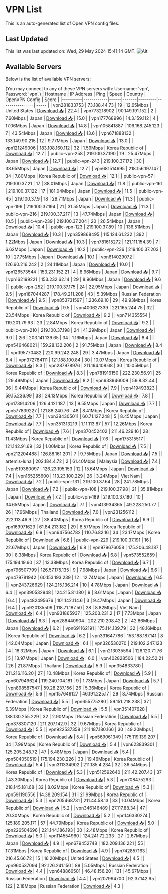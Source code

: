 # VPN List

This is an auto-generated list of Open VPN config files.

## Last Updated

This list was last updated on: Wed, 29 May 2024 15:41:14 GMT.
![Alt](https://repobeats.axiom.co/api/embed/186b98318ef1479477931607c1ad7d823f12451f.svg "Repobeats analytics image")

## Available Servers

Below is the list of available VPN servers:

(You may connect to any of these VPN servers with: Username: 'vpn', Password: 'vpn'.)
| Hostname | IP Address | Ping | Speed | Country | OpenVPN Config | Score |
|----------|------------|------|-------|---------|----------------| ----- |
| vpn281833753 | 73.188.44.73 | 19 | 12.65Mbps | United States | [Download 📥](./configs/server_0_US.ovpn) | 22.4 |
| vpn773218902 | 90.149.191.152 | 2 | 7.60Mbps | Japan | [Download 📥](./configs/server_1_JP.ovpn) | 15.0 |
| vpn177768996 | 14.3.159.112 | 4 | 17.06Mbps | Japan | [Download 📥](./configs/server_2_JP.ovpn) | 14.8 |
| vpn105841887 | 106.168.245.123 | 7 | 43.54Mbps | Japan | [Download 📥](./configs/server_3_JP.ovpn) | 13.6 |
| vpn671888132 | 133.149.90.215 | 12 | 9.77Mbps | Japan | [Download 📥](./configs/server_4_JP.ovpn) | 13.0 |
| vpn121249006 | 183.108.160.112 | 32 | 1.59Mbps | Korea Republic of | [Download 📥](./configs/server_5_KR.ovpn) | 12.7 |
| public-vpn-258 | 219.100.37.190 | 19 | 25.47Mbps | Japan | [Download 📥](./configs/server_6_JP.ovpn) | 12.7 |
| public-vpn-243 | 219.100.37.172 | 30 | 38.65Mbps | Japan | [Download 📥](./configs/server_7_JP.ovpn) | 12.7 |
| vpn681514695 | 218.156.197.147 | 34 | 7.80Mbps | Korea Republic of | [Download 📥](./configs/server_8_KR.ovpn) | 12.1 |
| public-vpn-57 | 219.100.37.21 | 17 | 38.01Mbps | Japan | [Download 📥](./configs/server_9_JP.ovpn) | 11.8 |
| public-vpn-161 | 219.100.37.122 | 17 | 181.04Mbps | Japan | [Download 📥](./configs/server_10_JP.ovpn) | 11.5 |
| public-vpn-45 | 219.100.37.9 | 18 | 29.71Mbps | Japan | [Download 📥](./configs/server_11_JP.ovpn) | 11.3 |
| public-vpn-196 | 219.100.37.194 | 21 | 31.55Mbps | Japan | [Download 📥](./configs/server_12_JP.ovpn) | 11.3 |
| public-vpn-216 | 219.100.37.217 | 13 | 47.74Mbps | Japan | [Download 📥](./configs/server_13_JP.ovpn) | 10.5 |
| public-vpn-239 | 219.100.37.204 | 20 | 26.54Mbps | Japan | [Download 📥](./configs/server_14_JP.ovpn) | 10.4 |
| public-vpn-123 | 219.100.37.89 | 10 | 136.51Mbps | Japan | [Download 📥](./configs/server_15_JP.ovpn) | 10.3 |
| vpn359868495 | 115.124.61.232 | 392 | 1.22Mbps | Japan | [Download 📥](./configs/server_16_JP.ovpn) | 10.3 |
| vpn781615272 | 121.111.154.39 | 7 | 6.62Mbps | Japan | [Download 📥](./configs/server_17_JP.ovpn) | 10.2 |
| public-vpn-236 | 219.100.37.203 | 10 | 27.75Mbps | Japan | [Download 📥](./configs/server_18_JP.ovpn) | 10.1 |
| vpn614029072 | 126.60.216.242 | 2 | 24.11Mbps | Japan | [Download 📥](./configs/server_19_JP.ovpn) | 10.0 |
| vpn126573544 | 153.231.152.21 | 4 | 8.96Mbps | Japan | [Download 📥](./configs/server_20_JP.ovpn) | 9.7 |
| vpn162199221 | 153.232.62.14 | 29 | 8.96Mbps | Japan | [Download 📥](./configs/server_21_JP.ovpn) | 9.6 |
| public-vpn-252 | 219.100.37.175 | 24 | 22.95Mbps | Japan | [Download 📥](./configs/server_22_JP.ovpn) | 9.5 |
| vpn187044287 | 178.49.211.208 | 43 | 5.39Mbps | Russian Federation | [Download 📥](./configs/server_23_RU.ovpn) | 9.5 |
| vpn853731597 | 1.236.69.10 | 29 | 49.93Mbps | Korea Republic of | [Download 📥](./configs/server_24_KR.ovpn) | 9.5 |
| vpn400627339 | 221.165.244.75 | 32 | 23.54Mbps | Korea Republic of | [Download 📥](./configs/server_25_KR.ovpn) | 9.2 |
| vpn714355554 | 119.201.79.93 | 23 | 2.84Mbps | Korea Republic of | [Download 📥](./configs/server_26_KR.ovpn) | 9.2 |
| public-vpn-210 | 219.100.37.198 | 24 | 41.29Mbps | Japan | [Download 📥](./configs/server_27_JP.ovpn) | 9.0 |
| 2i6 | 203.141.139.65 | 34 | 1.16Mbps | Japan | [Download 📥](./configs/server_28_JP.ovpn) | 8.4 |
| vpn546468021 | 159.28.132.206 | 2 | 91.75Mbps | Japan | [Download 📥](./configs/server_29_JP.ovpn) | 8.4 |
| vpn195770482 | 220.99.242.248 | 29 | 3.47Mbps | Japan | [Download 📥](./configs/server_30_JP.ovpn) | 8.4 |
| vpn372784111 | 121.188.100.84 | 30 | 10.07Mbps | Korea Republic of | [Download 📥](./configs/server_31_KR.ovpn) | 8.3 |
| vpn287978976 | 211.194.108.68 | 30 | 10.05Mbps | Korea Republic of | [Download 📥](./configs/server_32_KR.ovpn) | 8.3 |
| vpn781916150 | 222.230.56.91 | 25 | 29.49Mbps | Japan | [Download 📥](./configs/server_33_JP.ovpn) | 8.2 |
| vpn633946009 | 59.8.32.44 | 36 | 9.44Mbps | Korea Republic of | [Download 📥](./configs/server_34_KR.ovpn) | 7.9 |
| vpn419493823 | 59.15.236.99 | 38 | 24.13Mbps | Korea Republic of | [Download 📥](./configs/server_35_KR.ovpn) | 7.8 |
| vpn173914206 | 126.4.121.187 | 13 | 9.55Mbps | Japan | [Download 📥](./configs/server_36_JP.ovpn) | 7.7 |
| vpn577839227 | 121.88.240.76 | 48 | 8.41Mbps | Korea Republic of | [Download 📥](./configs/server_37_KR.ovpn) | 7.7 |
| vpn384305011 | 60.71.127.248 | 5 | 8.45Mbps | Japan | [Download 📥](./configs/server_38_JP.ovpn) | 7.7 |
| vpn351313219 | 1.11.113.87 | 57 | 12.26Mbps | Korea Republic of | [Download 📥](./configs/server_39_KR.ovpn) | 7.6 |
| vpn370452402 | 211.46.229.16 | 28 | 11.43Mbps | Korea Republic of | [Download 📥](./configs/server_40_KR.ovpn) | 7.6 |
| vpn175315517 | 121.142.91.69 | 32 | 1.00Mbps | Korea Republic of | [Download 📥](./configs/server_41_KR.ovpn) | 7.5 |
| vpn212204488 | 126.88.161.201 | 7 | 9.75Mbps | Japan | [Download 📥](./configs/server_42_JP.ovpn) | 7.5 |
| artemis-luna | 202.184.4.72 | 2 | 61.40Mbps | Malaysia | [Download 📥](./configs/server_43_MY.ovpn) | 7.4 |
| vpn519380097 | 126.23.195.153 | 12 | 15.64Mbps | Japan | [Download 📥](./configs/server_44_JP.ovpn) | 7.4 |
| vpn165255600 | 113.23.100.229 | 26 | 3.24Mbps | Viet Nam | [Download 📥](./configs/server_45_VN.ovpn) | 7.2 |
| public-vpn-131 | 219.100.37.64 | 28 | 241.78Mbps | Japan | [Download 📥](./configs/server_46_JP.ovpn) | 7.2 |
| public-vpn-108 | 219.100.37.98 | 21 | 35.81Mbps | Japan | [Download 📥](./configs/server_47_JP.ovpn) | 7.2 |
| public-vpn-189 | 219.100.37.180 | 10 | 34.65Mbps | Japan | [Download 📥](./configs/server_48_JP.ovpn) | 7.1 |
| vpn413934365 | 49.228.250.77 | 26 | 17.96Mbps | Thailand | [Download 📥](./configs/server_49_TH.ovpn) | 7.0 |
| vpn231256112 | 222.113.46.9 | 27 | 38.40Mbps | Korea Republic of | [Download 📥](./configs/server_50_KR.ovpn) | 6.9 |
| vpn169971623 | 61.84.213.182 | 29 | 8.57Mbps | Korea Republic of | [Download 📥](./configs/server_51_KR.ovpn) | 6.9 |
| vpn647564782 | 110.76.82.16 | 34 | 23.17Mbps | Korea Republic of | [Download 📥](./configs/server_52_KR.ovpn) | 6.8 |
| public-vpn-229 | 219.100.37.191 | 16 | 22.67Mbps | Japan | [Download 📥](./configs/server_53_JP.ovpn) | 6.8 |
| vpn979676058 | 175.206.48.187 | 30 | 8.38Mbps | Korea Republic of | [Download 📥](./configs/server_54_KR.ovpn) | 6.8 |
| vpn573552659 | 175.194.19.60 | 37 | 13.38Mbps | Korea Republic of | [Download 📥](./configs/server_55_KR.ovpn) | 6.7 |
| vpn796507799 | 126.57.175.135 | 9 | 7.98Mbps | Japan | [Download 📥](./configs/server_56_JP.ovpn) | 6.6 |
| vpn479781942 | 60.153.193.239 | 12 | 12.74Mbps | Japan | [Download 📥](./configs/server_57_JP.ovpn) | 6.5 |
| vpn243726629 | 124.215.136.214 | 10 | 4.78Mbps | Japan | [Download 📥](./configs/server_58_JP.ovpn) | 6.4 |
| vpn390532948 | 124.215.81.180 | 9 | 8.61Mbps | Japan | [Download 📥](./configs/server_59_JP.ovpn) | 6.4 |
| vpn482495676 | 101.142.114.6 | 3 | 9.47Mbps | Japan | [Download 📥](./configs/server_60_JP.ovpn) | 6.4 |
| vpn920135509 | 118.71.187.50 | 28 | 8.82Mbps | Viet Nam | [Download 📥](./configs/server_61_VN.ovpn) | 6.4 |
| vpn931865937 | 125.203.231.2 | 17 | 7.73Mbps | Japan | [Download 📥](./configs/server_62_JP.ovpn) | 6.3 |
| vpn288440904 | 202.210.208.42 | 2 | 42.86Mbps | Japan | [Download 📥](./configs/server_63_JP.ovpn) | 6.2 |
| vpn691162191 | 175.114.139.79 | 32 | 48.16Mbps | Korea Republic of | [Download 📥](./configs/server_64_KR.ovpn) | 6.2 |
| vpn331647786 | 153.188.187.141 | 8 | 42.04Mbps | Japan | [Download 📥](./configs/server_65_JP.ovpn) | 6.1 |
| vpn326530270 | 219.102.247.123 | 4 | 18.32Mbps | Japan | [Download 📥](./configs/server_66_JP.ovpn) | 6.1 |
| vpn213035594 | 126.120.71.76 | 5 | 13.97Mbps | Japan | [Download 📥](./configs/server_67_JP.ovpn) | 6.0 |
| vpn402828506 | 184.22.52.21 | 26 | 21.87Mbps | Thailand | [Download 📥](./configs/server_68_TH.ovpn) | 5.9 |
| vpn354833780 | 211.216.116.20 | 27 | 10.48Mbps | Korea Republic of | [Download 📥](./configs/server_69_KR.ovpn) | 5.9 |
| vpn607949624 | 119.240.104.181 | 9 | 1.73Mbps | Japan | [Download 📥](./configs/server_70_JP.ovpn) | 5.7 |
| vpn898587547 | 59.28.237.156 | 26 | 5.36Mbps | Korea Republic of | [Download 📥](./configs/server_71_KR.ovpn) | 5.6 |
| vpn157649127 | 46.191.225.17 | 29 | 8.74Mbps | Russian Federation | [Download 📥](./configs/server_72_RU.ovpn) | 5.5 |
| vpn655775280 | 59.151.218.238 | 37 | 6.39Mbps | Korea Republic of | [Download 📥](./configs/server_73_KR.ovpn) | 5.5 |
| vpn351407628 | 188.130.255.229 | 32 | 2.90Mbps | Russian Federation | [Download 📥](./configs/server_74_RU.ovpn) | 5.5 |
| vpn378307120 | 211.207.142.9 | 32 | 9.67Mbps | Korea Republic of | [Download 📥](./configs/server_75_KR.ovpn) | 5.5 |
| vpn922537358 | 211.187.180.166 | 30 | 49.20Mbps | Korea Republic of | [Download 📥](./configs/server_76_KR.ovpn) | 5.4 |
| vpn569061349 | 175.119.139.207 | 34 | 7.99Mbps | Korea Republic of | [Download 📥](./configs/server_77_KR.ovpn) | 5.4 |
| vpn623839301 | 125.205.248.72 | 47 | 5.48Mbps | Japan | [Download 📥](./configs/server_78_JP.ovpn) | 5.4 |
| vpn504050519 | 175.194.230.226 | 33 | 19.46Mbps | Korea Republic of | [Download 📥](./configs/server_79_KR.ovpn) | 5.4 |
| vpn311334902 | 211.185.4.234 | 32 | 36.54Mbps | Korea Republic of | [Download 📥](./configs/server_80_KR.ovpn) | 5.3 |
| vpn512592640 | 211.42.207.43 | 37 | 43.30Mbps | Korea Republic of | [Download 📥](./configs/server_81_KR.ovpn) | 5.3 |
| vpn708475293 | 218.145.181.68 | 32 | 8.02Mbps | Korea Republic of | [Download 📥](./configs/server_82_KR.ovpn) | 5.3 |
| vpn591190556 | 14.38.209.154 | 31 | 21.99Mbps | Korea Republic of | [Download 📥](./configs/server_83_KR.ovpn) | 5.3 |
| vpn205468731 | 211.44.58.13 | 33 | 10.04Mbps | Korea Republic of | [Download 📥](./configs/server_84_KR.ovpn) | 5.2 |
| vpn346146489 | 27.117.88.34 | 47 | 20.30Mbps | Korea Republic of | [Download 📥](./configs/server_85_KR.ovpn) | 5.2 |
| vpn146330274 | 125.189.205.171 | 57 | 44.79Mbps | Korea Republic of | [Download 📥](./configs/server_86_KR.ovpn) | 5.0 |
| vpn226504696 | 221.144.186.193 | 30 | 2.48Mbps | Korea Republic of | [Download 📥](./configs/server_87_KR.ovpn) | 5.0 |
| vpn114554960 | 124.241.72.233 | 27 | 2.67Mbps | Japan | [Download 📥](./configs/server_88_JP.ovpn) | 4.9 |
| vpn679452748 | 182.209.136.221 | 55 | 17.31Mbps | Korea Republic of | [Download 📥](./configs/server_89_KR.ovpn) | 4.9 |
| vpn742857163 | 216.45.66.72 | 15 | 16.20Mbps | United States | [Download 📥](./configs/server_90_US.ovpn) | 4.5 |
| vpn960537094 | 92.126.241.150 | 89 | 5.05Mbps | Russian Federation | [Download 📥](./configs/server_91_RU.ovpn) | 4.4 |
| vpn648866501 | 46.48.156.20 | 131 | 45.67Mbps | Russian Federation | [Download 📥](./configs/server_92_RU.ovpn) | 4.4 |
| vpn207994700 | 92.37.142.95 | 122 | 2.18Mbps | Russian Federation | [Download 📥](./configs/server_93_RU.ovpn) | 4.3 |
